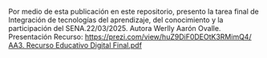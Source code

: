 Por medio de esta publicación en este repositorio, presento la tarea final de  Integración de tecnologías del aprendizaje, del conocimiento y la participación del SENA.22/03/2025.
Autora Werlly Aarón Ovalle.
Presentación Recurso: https://prezi.com/view/huZ9DiF0DEOtK3RMimQ4/
[AA3. Recurso Educativo Digital Final.pdf](https://github.com/user-attachments/files/19403744/AA3.Recurso.Educativo.Digital.Final.pdf)
